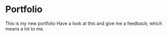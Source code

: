 # Portfolio
This is my new portfolio
Have a look at this and give me a feedback; which means a lot to me.
